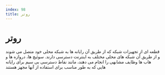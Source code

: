 ```yaml
---
index: 98
title: روتر
---
```

# روتر

قطعه ای از تجهیزات شبکه که از طریق آن رایانه ها به شبکه محلی خود متصل می شوند و از طریق آن شبکه های محلی مختلف به اینترنت دسترسی دارند. سوئیچ ها، دروازه ها و هاب ها وظایف مشابهی را انجام می دهند، مانند نقاط دسترسی بی سیم برای رایانه هایی که به طور مناسب برای استفاده از آنها مجهز هستند